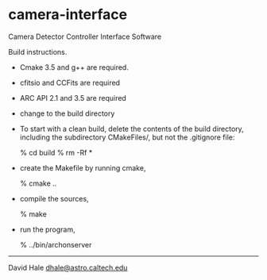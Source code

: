 # camera-interface
Camera Detector Controller Interface Software

Build instructions.

 - Cmake 3.5 and g++ are required.

 - cfitsio and CCFits are required

 - ARC API 2.1 and 3.5 are required

 - change to the build directory

 - To start with a clean build, delete the contents of the build
   directory, including the subdirectory CMakeFiles/, 
   but not the .gitignore file:

   % cd build
   % rm -Rf *

 - create the Makefile by running cmake,

   % cmake ..

 - compile the sources,

   % make

 - run the program,

   % ../bin/archonserver

---

David Hale <dhale@astro.caltech.edu>

